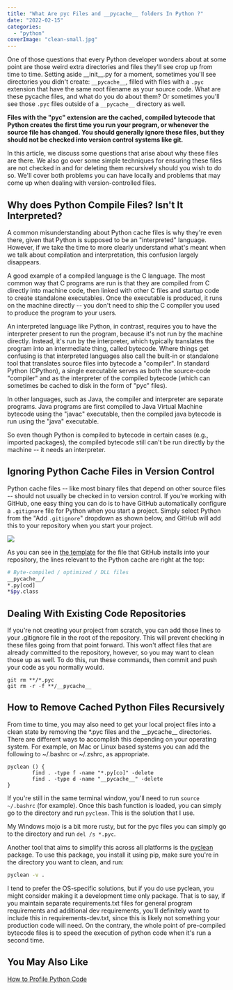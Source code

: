 ```yaml
---
title: "What Are pyc Files and __pycache__ folders In Python ?"
date: "2022-02-15"
categories: 
  - "python"
coverImage: "clean-small.jpg"
---
```


One of those questions that every Python developer wonders about at some point are those weird extra directories and files they'll see crop up from time to time. Setting aside \_\_init\_\_.py for a moment, sometimes you'll see directories you didn't create: `__pycache__`, filled with files with a `.pyc` extension that have the same root filename as your source code. What are these pycache files, and what do you do about them? Or sometimes you'll see those `.pyc` files outside of a `__pycache__` directory as well.

**Files with the "pyc" extension are the cached, compiled bytecode that Python creates the first time you run your program, or whenever the source file has changed. You should generally ignore these files, but they should not be checked into version control systems like git.**

In this article, we discuss some questions that arise about why these files are there. We also go over some simple techniques for ensuring these files are not checked in and for deleting them recursively should you wish to do so. We'll cover both problems you can have locally and problems that may come up when dealing with version-controlled files.

## Why does Python Compile Files? Isn't It Interpreted?

A common misunderstanding about Python cache files is why they're even there, given that Python is supposed to be an "interpreted" language. However, if we take the time to more clearly understand what's meant when we talk about compilation and interpretation, this confusion largely disappears.

A good example of a compiled language is the C language. The most common way that C programs are run is that they are compiled from C directly into machine code, then linked with other C files and startup code to create standalone executables. Once the executable is produced, it runs on the machine directly -- you don't need to ship the C compiler you used to produce the program to your users.

An interpreted language like Python, in contrast, requires you to have the interpreter present to run the program, because it's not run by the machine directly. Instead, it's run by the interpreter, which typically translates the program into an intermediate thing, called bytecode. Where things get confusing is that interpreted languages also call the built-in or standalone tool that translates source files into bytecode a "compiler". In standard Python (CPython), a single executable serves as both the source-code "compiler" and as the interpreter of the compiled bytecode (which can sometimes be cached to disk in the form of "pyc" files).

In other languages, such as Java, the compiler and interpreter are separate programs. Java programs are first compiled to Java Virtual Machine bytecode using the "javac" executable, then the compiled java bytecode is run using the "java" executable.

So even though Python is compiled to bytecode in certain cases (e.g., imported packages), the compiled bytecode still can't be run directly by the machine -- it needs an interpreter.

## Ignoring Python Cache Files in Version Control

Python cache files -- like most binary files that depend on other source files -- should not usually be checked in to version control. If you're working with GitHub, one easy thing you can do is to have GitHub automatically configure a `.gitignore` file for Python when you start a project. Simply select Python from the "Add `.gitignore`" dropdown as shown below, and GitHub will add this to your repository when you start your project.

![](/images/what-are-those-pyc-files-in-a-python-project/gitignore_github-1024x524.png)

As you can see in [the template](https://github.com/github/gitignore/blob/main/Python.gitignore) for the file that GitHub installs into your repository, the lines relevant to the Python cache are right at the top:

```bash
# Byte-compiled / optimized / DLL files
__pycache__/
*.py[cod]
*$py.class
```

## Dealing With Existing Code Repositories

If you're not creating your project from scratch, you can add those lines to your .gitignore file in the root of the repository. This will prevent checking in these files going from that point forward. This won't affect files that are already committed to the repository, however, so you may want to clean those up as well. To do this, run these commands, then commit and push your code as you normally would.

```
git rm **/*.pyc
git rm -r -f **/__pycache__
```

## How to Remove Cached Python Files Recursively

From time to time, you may also need to get your local project files into a clean state by removing the \*.pyc files and the \_\_pycache\_\_ directories. There are different ways to accomplish this depending on your operating system. For example, on Mac or Linux based systems you can add the following to ~/.bashrc or ~/.zshrc, as appropriate.

```
pyclean () {
        find . -type f -name "*.py[co]" -delete
        find . -type d -name "__pycache__" -delete
}
```

If you're still in the same terminal window, you'll need to run `source ~/.bashrc` (for example). Once this bash function is loaded, you can simply go to the directory and run `pyclean`. This is the solution that I use.

My Windows mojo is a bit more rusty, but for the pyc files you can simply go to the directory and run `del /s *.pyc`.

Another tool that aims to simplify this across all platforms is the [pyclean](https://pypi.org/project/pyclean/) package. To use this package, you install it using pip, make sure you're in the directory you want to clean, and run:

```bash
pyclean -v .
```

I tend to prefer the OS-specific solutions, but if you do use pyclean, you might consider making it a development time only package. That is to say, if you maintain separate requirements.txt files for general program requirements and additional dev requirements, you'll definitely want to include this in requirements-dev.txt, since this is likely not something your production code will need. On the contrary, the whole point of pre-compiled bytecode files is to speed the execution of python code when it's run a second time.

## You May Also Like

[How to Profile Python Code](https://codesolid.com/how-do-i-profile-python-code/)
